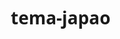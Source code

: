 # tema-japao
<!DOCTYPE html>
<html lang="pt-br">
<head>
    <meta charset="UTF-8">
    <meta name="viewport" content="width=device-width, initial-scale=1.0">
    <title>Cultura Japonesa - Tradição e Modernidade</title>
    <style>
        /* Estilos gerais */
        * {
            margin: 0;
            padding: 0;
            box-sizing: border-box;
            font-family: 'Segoe UI', Tahoma, Geneva, Verdana, sans-serif;
        }
        
        body {
            background-color: #f5f5f5;
            color: #333;
            line-height: 1.6;
        }
        
        .container {
            width: 90%;
            max-width: 1200px;
            margin: 0 auto;
            padding: 0 15px;
        }
        
        /* Cabeçalho */
        header {
            background-color: #bc002d; /* Vermelho japonês */
            color: white;
            padding: 20px 0;
            box-shadow: 0 2px 10px rgba(0, 0, 0, 0.1);
        }
        
        .header-content {
            display: flex;
            justify-content: space-between;
            align-items: center;
        }
        
        .logo {
            font-size: 2rem;
            font-weight: bold;
            display: flex;
            align-items: center;
        }
        
        .logo span {
            margin-left: 10px;
        }
        
        nav ul {
            display: flex;
            list-style: none;
        }
        
        nav ul li {
            margin-left: 20px;
        }
        
        nav ul li a {
            color: white;
            text-decoration: none;
            font-weight: 500;
            transition: color 0.3s;
        }
        
        nav ul li a:hover {
            color: #ffd700; /* Dourado */
        }
        
        /* Banner */
        .banner {
            background: linear-gradient(rgba(0, 0, 0, 0.5), rgba(0, 0, 0, 0.5)), url('https://images.unsplash.com/photo-1528164344705-47542687000d?ixlib=rb-1.2.1&auto=format&fit=crop&w=1350&q=80');
            background-size: cover;
            background-position: center;
            height: 500px;
            display: flex;
            align-items: center;
            justify-content: center;
            text-align: center;
            color: white;
        }
        
        .banner-content h1 {
            font-size: 3.5rem;
            margin-bottom: 20px;
            text-shadow: 2px 2px 4px rgba(0, 0, 0, 0.5);
        }
        
        .banner-content p {
            font-size: 1.2rem;
            max-width: 700px;
            margin: 0 auto;
        }
        
        /* Seções */
        section {
            padding: 60px 0;
        }
        
        .section-title {
            text-align: center;
            margin-bottom: 40px;
            position: relative;
        }
        
        .section-title h2 {
            font-size: 2.5rem;
            color: #bc002d;
            display: inline-block;
            padding-bottom: 10px;
        }
        
        .section-title h2::after {
            content: '';
            position: absolute;
            width: 100px;
            height: 3px;
            background-color: #bc002d;
            bottom: 0;
            left: 50%;
            transform: translateX(-50%);
        }
        
        /* Sobre */
        .about-content {
            display: flex;
            align-items: center;
            gap: 40px;
        }
        
        .about-text {
            flex: 1;
        }
        
        .about-image {
            flex: 1;
            border-radius: 10px;
            overflow: hidden;
            box-shadow: 0 5px 15px rgba(0, 0, 0, 0.1);
        }
        
        .about-image img {
            width: 100%;
            height: auto;
            display: block;
        }
        
        /* Tradições */
        .traditions-grid {
            display: grid;
            grid-template-columns: repeat(auto-fit, minmax(300px, 1fr));
            gap: 30px;
        }
        
        .tradition-card {
            background-color: white;
            border-radius: 10px;
            overflow: hidden;
            box-shadow: 0 5px 15px rgba(0, 0, 0, 0.1);
            transition: transform 0.3s;
        }
        
        .tradition-card:hover {
            transform: translateY(-10px);
        }
        
        .tradition-image {
            height: 200px;
            overflow: hidden;
        }
        
        .tradition-image img {
            width: 100%;
            height: 100%;
            object-fit: cover;
            transition: transform 0.5s;
        }
        
        .tradition-card:hover .tradition-image img {
            transform: scale(1.1);
        }
        
        .tradition-content {
            padding: 20px;
        }
        
        .tradition-content h3 {
            color: #bc002d;
            margin-bottom: 10px;
        }
        
        /* Gastronomia */
        .gastronomy {
            background-color: #f9f9f9;
        }
        
        .food-grid {
            display: grid;
            grid-template-columns: repeat(auto-fit, minmax(250px, 1fr));
            gap: 30px;
        }
        
        .food-item {
            text-align: center;
        }
        
        .food-image {
            width: 200px;
            height: 200px;
            border-radius: 50%;
            overflow: hidden;
            margin: 0 auto 20px;
            border: 5px solid #bc002d;
        }
        
        .food-image img {
            width: 100%;
            height: 100%;
            object-fit: cover;
        }
        
        .food-item h3 {
            margin-bottom: 10px;
            color: #bc002d;
        }
        
        /* Festivais */
        .festivals {
            background-color: #fff;
        }
        
        .festival-timeline {
            max-width: 800px;
            margin: 0 auto;
            position: relative;
        }
        
        .festival-timeline::before {
            content: '';
            position: absolute;
            left: 50%;
            top: 0;
            bottom: 0;
            width: 4px;
            background-color: #bc002d;
            transform: translateX(-50%);
        }
        
        .festival-item {
            margin-bottom: 40px;
            position: relative;
            width: 50%;
            padding: 20px;
        }
        
        .festival-item:nth-child(odd) {
            left: 0;
        }
        
        .festival-item:nth-child(even) {
            left: 50%;
        }
        
        .festival-content {
            background-color: white;
            padding: 20px;
            border-radius: 10px;
            box-shadow: 0 5px 15px rgba(0, 0, 0, 0.1);
            position: relative;
        }
        
        .festival-content::after {
            content: '';
            position: absolute;
            top: 20px;
            width: 20px;
            height: 20px;
            background-color: white;
            transform: rotate(45deg);
        }
        
        .festival-item:nth-child(odd) .festival-content::after {
            right: -10px;
        }
        
        .festival-item:nth-child(even) .festival-content::after {
            left: -10px;
        }
        
        .festival-item h3 {
            color: #bc002d;
            margin-bottom: 10px;
        }
        
        /* Contato */
        .contact {
            background-color: #f9f9f9;
        }
        
        .contact-form {
            max-width: 600px;
            margin: 0 auto;
            background-color: white;
            padding: 30px;
            border-radius: 10px;
            box-shadow: 0 5px 15px rgba(0, 0, 0, 0.1);
        }
        
        .form-group {
            margin-bottom: 20px;
        }
        
        .form-group label {
            display: block;
            margin-bottom: 5px;
            font-weight: 500;
        }
        
        .form-group input,
        .form-group textarea {
            width: 100%;
            padding: 10px;
            border: 1px solid #ddd;
            border-radius: 5px;
            font-size: 1rem;
        }
        
        .form-group textarea {
            height: 150px;
            resize: vertical;
        }
        
        .btn {
            display: inline-block;
            background-color: #bc002d;
            color: white;
            padding: 12px 30px;
            border: none;
            border-radius: 5px;
            cursor: pointer;
            font-size: 1rem;
            font-weight: 500;
            transition: background-color 0.3s;
        }
        
        .btn:hover {
            background-color: #a00024;
        }
        
        /* Rodapé */
        footer {
            background-color: #333;
            color: white;
            padding: 40px 0 20px;
        }
        
        .footer-content {
            display: flex;
            justify-content: space-between;
            flex-wrap: wrap;
            margin-bottom: 30px;
        }
        
        .footer-section {
            flex: 1;
            min-width: 250px;
            margin-bottom: 20px;
        }
        
        .footer-section h3 {
            margin-bottom: 20px;
            color: #ffd700;
        }
        
        .footer-section ul {
            list-style: none;
        }
        
        .footer-section ul li {
            margin-bottom: 10px;
        }
        
        .footer-section ul li a {
            color: #ddd;
            text-decoration: none;
            transition: color 0.3s;
        }
        
        .footer-section ul li a:hover {
            color: #ffd700;
        }
        
        .social-links {
            display: flex;
            gap: 15px;
        }
        
        .social-links a {
            color: white;
            font-size: 1.5rem;
            transition: color 0.3s;
        }
        
        .social-links a:hover {
            color: #ffd700;
        }
        
        .copyright {
            text-align: center;
            padding-top: 20px;
            border-top: 1px solid #555;
            font-size: 0.9rem;
            color: #aaa;
        }
        
        /* Responsividade */
        @media (max-width: 768px) {
            .header-content {
                flex-direction: column;
                text-align: center;
            }
            
            nav ul {
                margin-top: 20px;
                justify-content: center;
            }
            
            .banner-content h1 {
                font-size: 2.5rem;
            }
            
            .about-content {
                flex-direction: column;
            }
            
            .festival-timeline::before {
                left: 20px;
            }
            
            .festival-item {
                width: 100%;
                left: 0 !important;
                padding-left: 50px;
            }
            
            .festival-item:nth-child(odd) .festival-content::after,
            .festival-item:nth-child(even) .festival-content::after {
                left: -10px;
                right: auto;
            }
        }
    </style>
</head>
<body>
    <!-- Cabeçalho -->
    <header>
        <div class="container">
            <div class="header-content">
                <div class="logo">
                    <span>日本文化</span>
                </div>
                <nav>
                    <ul>
                        <li><a href="#sobre">Sobre</a></li>
                        <li><a href="#tradicoes">Tradições</a></li>
                        <li><a href="#gastronomia">Gastronomia</a></li>
                        <li><a href="#festivais">Festivais</a></li>
                        <li><a href="#contato">Contato</a></li>
                    </ul>
                </nav>
            </div>
        </div>
    </header>

    <!-- Banner -->
    <section class="banner">
        <div class="container">
            <div class="banner-content">
                <h1>Cultura Japonesa</h1>
                <p>Descubra a riqueza e a beleza da cultura milenar do Japão, onde tradição e modernidade se encontram em perfeita harmonia.</p>
            </div>
        </div>
    </section>

    <!-- Sobre -->
    <section id="sobre">
        <div class="container">
            <div class="section-title">
                <h2>Sobre a Cultura Japonesa</h2>
            </div>
            <div class="about-content">
                <div class="about-text">
                    <p>A cultura japonesa é uma das mais ricas e fascinantes do mundo, com uma história que remonta a milhares de anos. Ela combina tradições ancestrais com inovações modernas, criando uma sociedade única que valoriza tanto a harmonia quanto o progresso.</p>
                    <p>Do delicado ritual do chá às vibrantes festividades dos matsuri, da precisão das artes marciais à beleza efêmera das flores de cerejeira, a cultura japonesa oferece uma visão profunda de valores como respeito, disciplina e apreciação da beleza na simplicidade.</p>
                    <p>Neste site, exploraremos alguns dos aspectos mais marcantes desta cultura fascinante, desde suas tradições seculares até sua culinária mundialmente famosa.</p>
                </div>
                <div class="about-image">
                    <img src="https://images.unsplash.com/photo-1540959733332-eab4deabeeaf?ixlib=rb-1.2.1&auto=format&fit=crop&w=1350&q=80" alt="Templo japonês">
                </div>
            </div>
        </div>
    </section>

    <!-- Tradições -->
    <section id="tradicoes" class="traditions">
        <div class="container">
            <div class="section-title">
                <h2>Tradições Japonesas</h2>
            </div>
            <div class="traditions-grid">
                <div class="tradition-card">
                    <div class="tradition-image">
                        <img src="https://images.unsplash.com/photo-1560829589-bf6d65d80d13?ixlib=rb-1.2.1&auto=format&fit=crop&w=1350&q=80" alt="Cerimônia do chá">
                    </div>
                    <div class="tradition-content">
                        <h3>Cerimônia do Chá</h3>
                        <p>O Chadō, ou "Caminho do Chá", é uma tradição cultural japonesa que envolve a preparação cerimonial e o consumo de matcha. É uma prática que enfatiza harmonia, respeito, pureza e tranquilidade.</p>
                    </div>
                </div>
                <div class="tradition-card">
                    <div class="tradition-image">
                        <img src="https://images.unsplash.com/photo-1587332278432-1838d8cc8a1a?ixlib=rb-1.2.1&auto=format&fit=crop&w=1350&q=80" alt="Arranjo floral">
                    </div>
                    <div class="tradition-content">
                        <h3>Ikebana</h3>
                        <p>A arte japonesa do arranjo floral, conhecida como Ikebana, vai além da simples decoração. É uma disciplina espiritual que busca criar harmonia entre o céu, a terra e a humanidade através da disposição cuidadosa de flores e galhos.</p>
                    </div>
                </div>
                <div class="tradition-card">
                    <div class="tradition-image">
                        <img src="https://images.unsplash.com/photo-1571019613454-1cb2f99b2d8b?ixlib=rb-1.2.1&auto=format&fit=crop&w=1350&q=80" alt="Caligrafia japonesa">
                    </div>
                    <div class="tradition-content">
                        <h3>Shodō</h3>
                        <p>Shodō, a arte da caligrafia japonesa, é muito mais do que escrever belamente. É uma prática meditativa que exige concentração total e expressa a personalidade e estado de espírito do calígrafo através de pinceladas fluidas e precisas.</p>
                    </div>
                </div>
            </div>
        </div>
    </section>

    <!-- Gastronomia -->
    <section id="gastronomia" class="gastronomy">
        <div class="container">
            <div class="section-title">
                <h2>Gastronomia Japonesa</h2>
            </div>
            <div class="food-grid">
                <div class="food-item">
                    <div class="food-image">
                        <img src="https://images.unsplash.com/photo-1579584425555-c3ce17fd4351?ixlib=rb-1.2.1&auto=format&fit=crop&w=800&q=80" alt="Sushi">
                    </div>
                    <h3>Sushi</h3>
                    <p>Prato icônico da culinária japonesa, o sushi combina arroz temperado com vinagre com peixe cru e outros ingredientes. Uma verdadeira arte culinária.</p>
                </div>
                <div class="food-item">
                    <div class="food-image">
                        <img src="https://images.unsplash.com/photo-1563245372-5a5f468a0e6f?ixlib=rb-1.2.1&auto=format&fit=crop&w=800&q=80" alt="Ramen">
                    </div>
                    <h3>Ramen</h3>
                    <p>Macarrão em caldo saboroso, geralmente acompanhado de carne, ovos cozidos e vegetais. Cada região do Japão tem sua variação única.</p>
                </div>
                <div class="food-item">
                    <div class="food-image">
                        <img src="https://images.unsplash.com/photo-1553621042-f6e147245754?ixlib=rb-1.2.1&auto=format&fit=crop&w=800&q=80" alt="Tempura">
                    </div>
                    <h3>Tempura</h3>
                    <p>Alimentos empanados e fritos levemente, resultando em uma crosta crocante e fina. Uma técnica culinária introduzida por portugueses no século XVI.</p>
                </div>
                <div class="food-item">
                    <div class="food-image">
                        <img src="https://images.unsplash.com/photo-1585032226657-84dac4d1d6ee?ixlib=rb-1.2.1&auto=format&fit=crop&w=800&q=80" alt="Wagashi">
                    </div>
                    <h3>Wagashi</h3>
                    <p>Doces tradicionais japoneses frequentemente servidos com chá. São verdadeiras obras de arte que refletem as estações do ano.</p>
                </div>
            </div>
        </div>
    </section>

    <!-- Festivais -->
    <section id="festivais" class="festivals">
        <div class="container">
            <div class="section-title">
                <h2>Festivais Japoneses</h2>
            </div>
            <div class="festival-timeline">
                <div class="festival-item">
                    <div class="festival-content">
                        <h3>Hanami</h3>
                        <p>O festival de contemplação das flores de cerejeira (sakura) ocorre na primavera, geralmente entre março e maio. Famílias e amigos se reúnem sob as árvores para piqueniques e celebrações.</p>
                    </div>
                </div>
                <div class="festival-item">
                    <div class="festival-content">
                        <h3>Gion Matsuri</h3>
                        <p>Realizado em Kyoto durante todo o mês de julho, é um dos festivais mais famosos do Japão, conhecido por seus desfiles de carros alegóricos ornamentados (yamaboko).</p>
                    </div>
                </div>
                <div class="festival-item">
                    <div class="festival-content">
                        <h3>Tanabata</h3>
                        <p>Festival das estrelas celebrado em 7 de julho, baseado em uma lenda chinesa sobre duas estrelas lovers separadas pela Via Láctea que só podem se encontrar uma vez por ano.</p>
                    </div>
                </div>
                <div class="festival-item">
                    <div class="festival-content">
                        <h3>Obon</h3>
                        <p>Festival budista para honrar os espíritos dos ancestrais, realizado em meados de agosto. Inclui danças tradicionais (bon odori) e a soltura de lanternas nos rios.</p>
                    </div>
                </div>
            </div>
        </div>
    </section>

    <!-- Contato -->
